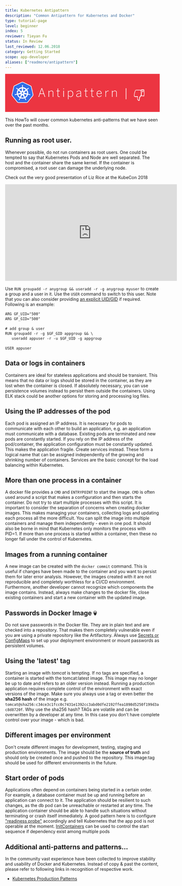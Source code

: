 ```yaml
---
title: Kubernetes Antipattern
description: "Common Antipattern for Kubernetes and Docker"
type: tutorial-page
level: beginner
index: 5
reviewer: Tieyan Fu
status: In Review
last_reviewed: 12.06.2018
category: Getting Started
scope: app-developer
aliases: ["readmore/antipattern"]
---
```


![antipattern](howto-antipattern.png)

This HowTo will cover common kubernetes anti-patterns that we have seen over the past months.


## Running as root user.
Whenever possible, do not run containers as root users. One could be 
tempted to say that Kubernetes Pods and Node are well separated. The host and the container 
share the same kernel. If the container is compromised, a root user can damage the underlying 
node. 

Check out the very good presentation of Liz Rice at the KubeCon 2018
<iframe width="560" height="315" src="https://www.youtube.com/embed/ltrV-Qmh3oY" frameborder="0" allow="autoplay; encrypted-media" allowfullscreen></iframe>

Use `RUN groupadd -r anygroup && useradd -r -g anygroup myuser` to create a group
and a user in it. Use the `USER` command to switch to this user.  Note that you can also consider providing
[an explicit UID/GID](https://docs.docker.com/develop/develop-images/dockerfile_best-practices/#user) if required.  Following is an example:

```
ARG GF_UID="500"
ARG GF_GID="500"

# add group & user
RUN groupadd -r -g $GF_GID appgroup && \
   useradd appuser -r -u $GF_UID -g appgroup

USER appuser

```

## Data or logs in containers
Containers are ideal for stateless applications 
and should be transient. This means that no data or logs should be stored in the 
container, as they are lost when the container is closed. If absolutely necessary, 
you can use persistence volumes instead to persist them outside the containers. 
Using ELK stack could be another options for storing and processing log files.

## Using the IP addresses of the pod
Each pod is assigned an IP address. It is necessary 
for pods to communicate with each other to build an application, e.g. an application 
must communicate with a database. Existing pods are terminated and new pods are 
constantly started. If you rely on the IP address of the pod/container, the application 
configuration must be constantly updated. This makes the application fragile. Create 
services instead. These form a logical name that can be assigned independently of the 
growing and shrinking number of containers. Services are the basic concept for the load 
balancing within Kubernetes.

## More than one process in a container
A docker file provides a `CMD` and `ENTRYPOINT` to 
start the image. `CMD` is often used around a script that makes a configuration and then 
starts the container. Do not try to start multiple processes with this script. It is 
important to consider the separation of concerns when creating docker images. This makes 
managing your containers, collecting logs and updating each process all the more difficult. 
You can split the image into multiple containers and manage them independently - even in one pod. 
It should also be borne in mind that Kubernetes only monitors the process with PID=1. If more than 
one process is started within a container, then these no longer fall under the control of Kubernetes.


## Images from a running container
A new image can be created with the `docker commit` 
command. This is useful if changes have been made to the container and you want to persist 
them for later error analysis. However, the images created with it are not reproducible and 
completely worthless for a CI/CD environment. Furthermore, another developer cannot recognize 
which components the image contains. Instead, always make changes to the docker file, close 
existing containers and start a new container with the updated image.

## Passwords in Docker Image  💀
Do not save passwords in the Docker file. They are in plain 
text and are checked into a repository. That makes them completely vulnerable even if you are using
a private repository like the Artifactory. 
Always use [Secrets or ConfigMaps](https://kubernetes.io/docs/tasks/inject-data-application/distribute-credentials-secure)
to set up your deployment environment or mount passwords as persistent volumes.

## Using the 'latest' tag
Starting an image with *tomcat* is tempting. If no tags are specified, a container is 
started with the tomcat:latest image.  This image may no longer be up to date and refers to an 
older version instead. Running a production application requires complete control of the environment 
with exact versions of the image.  Make sure you always use a tag or even better the **sha256 hash** 
of the image e.g. `tomcat@sha256:c34ce3c1fcc0c7431e1392cc3abd0dfe2192ffea1898d5250f199d3ac8d8720f`. 
Why use the sha256 hash? TAGs are volatile and can be overwritten by a developer at any time. In this case 
you don't have complete control over your image - which is bad.

## Different images per environment
Don't create different images for development, testing, staging 
and production environments. The image should be the **source of truth** and should only be created once 
and pushed to the repository. This image:tag should be used for different environments in the future. 


## Start order of pods
Applications often depend on containers being started in a certain order. 
For example, a database container must be up and running before an application can connect to it. The application 
should be resilient to such changes, as the db pod can be unreachable or restarted at any time. The 
application container should be able to handle such situations without terminating or crash itself immediately. A
good pattern here is to configure ["readiness probe"](https://kubernetes.io/docs/tasks/configure-pod-container/configure-liveness-readiness-probes/) accordingly and tell Kubernetes that the app pod is not
operable at the moment. [InitContainers](https://github.wdf.sap.corp/pages/kubernetes/gardener/doc/2018/06/11/howto-orchestration-containers-startup.html) can be used to control the start sequence if dependency exist among multiple pods

## Additional anti-patterns and patterns...
In the community vast experience have been collected to improve stability and usability of Docker and Kubernetes.
Instead of copy & past the content, please refer to following links in recognition of respective work.
- [Kubernetes Production Patterns](https://github.com/gravitational/workshop/blob/master/k8sprod.md)